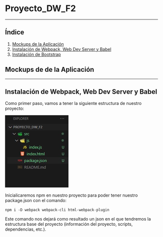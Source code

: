 # Proyecto_DW_F2

---

## Índice

1. [Mockups de la Aplicación](#id1)
2. [Instalación de Webpack, Web Dev Server y Babel](#id2)
3. [Instalación de Bootstrap](#id3)

## Mockups de de la Aplicación<a name="id1"></a>

---

## Instalación de Webpack, Web Dev Server y Babel<a name="id2"></a>

Como primer paso, vamos a tener la siguiente estructura de nuestro proyecto:

![estructura_del_proyecto](./assets/01.jpg)

Inicialicaremos npm en nuestro proyecto para poder tener nuestro package.json con el comando:

```text
npm i -D webpack webpack-cli html-webpack-plugin
```

Este comando nos dejará como resultado un json en el que tendremos la estructura base del proyecto
(información del proyecto, scripts, dependencias, etc.).
